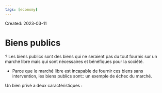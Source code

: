 ```yaml
---
tags: [economy] 
---
```

Created: 2023-03-11

# Biens publics
?
Les biens publics sont des biens qui ne seraient pas du tout fournis sur un marché libre mais qui sont nécessaires et bénéfiques pour la société.

- Parce que le marché libre est incapable de fournir ces biens sans intervention, les biens publics sont:: un exemple de échec du marché.

Un bien privé a deux caractéristiques :